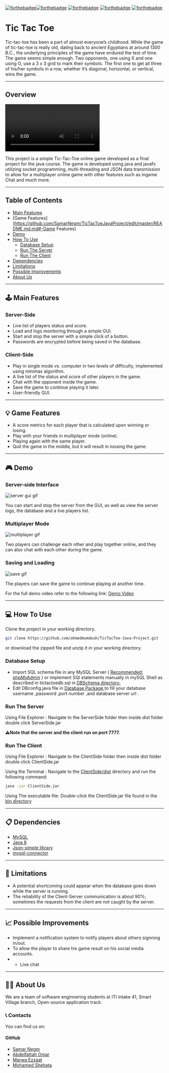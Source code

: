 [![forthebadge](https://forthebadge.com/images/badges/built-by-developers.svg)](https://forthebadge.com)[![forthebadge](https://forthebadge.com/images/badges/uses-brains.svg)](https://forthebadge.com)
[![forthebadge](https://forthebadge.com/images/badges/powered-by-coffee.svg)](https://forthebadge.com)
[![forthebadge](https://forthebadge.com/images/badges/powered-by-black-magic.svg)](https://forthebadge.com)
[![forthebadge](https://forthebadge.com/images/badges/makes-people-smile.svg)](https://forthebadge.com)


# **Tic Tac Toe**

Tic-tac-toe has been a part of almost everyone’s childhood.
While the game of tic-tac-toe is really old, dating back to ancient Egyptians at around 1300 B.C., the underlying principles of the game have endured the test of time. The game seems simple enough. Two opponents, one using X and one using O, use a 3 x 3 grid to mark their symbols. The first one to get all three of his/her symbols in a row, whether it’s diagonal, horizontal, or vertical, wins the game.

---
## Overview

![single player demo](https://github.com/SamarNegm/TicTacToeJavaProject/blob/master/Demo/tic-tac-toe.mkv)

This project is a simple Tic-Tac-Toe online game developed as a final project for the java course.
The game is developed using java and javafx utilizing socket programming, multi-threading
and JSON data transmission to allow for a multiplayer online game with other features such as ingame Chat and much more.

---
## Table of Contents

<!-- TOC -->
- [Main Features](https://github.com/SamarNegm/TicTacToeJavaProject/edit/master/README.md#%EF%B8%8F-main-features)
- [Game Features](https://github.com/SamarNegm/TicTacToeJavaProject/edit/master/README.md.md#-Game Features)
- [Demo](https://github.com/SamarNegm/TicTacToeJavaProject/edit/master/README.md#-demo)
- [How To Use](https://github.com/SamarNegm/TicTacToeJavaProject/edit/master/README.md#-how-to-use)
    - [Database Setup](#database-setup)
    - [Run The Server](#run-the-server)
    - [Run The Client](#run-the-client)
- [Dependencies](#dependencies)
- [Limitations](#limitations)
- [Possible Improvements](#possible-improvements)
- [About Us](https://github.com/SamarNegm/TicTacToeJavaProject/edit/master/README.md#-about-us)

<!-- /TOC -->



---
## 🕹️ Main Features

### Server-Side

- Live list of players status and score.
- Load and logs monitoring through a simple GUI.
- Start and stop the server with a simple click of a button.
- Passwords are encrypted before being saved in the database.

### Client-Side

- Play in single mode vs. computer in two levels of difficulty, implemented using minimax algorithm.
- A live list of the status and score of other players in the game.
- Chat with the opponent inside the game.
- Save the game to continue playing it later.
- User-friendly GUI.

---
## 💡 Game Features

- A score metrics for each player that is calculated upon winning or losing.
- Play with your friends in multiplayer mode (online).
- Playing again with the same player.
- Quit the game in the middle, but it will result in loosing the game.

---
## 🎮 Demo

### Server-side Interface

![server gui gif](https://github.com/SamarNegm/TicTacToeJavaProject/edit/master/README.md/demos/server.png)

You can start and stop the server from the GUI, as well as view the server logs, the database and a live players list.

### Multiplayer Mode

![multiplayer gif](https://github.com/SamarNegm/TicTacToeJavaProject/blob/master/Demo/new%20game.png)

Two players can challenge each other and play together online, and they can also chat with each other during the game.

### Saving and Loading

![save gif](https://github.com/ahmedmumdouh/TicTacToe-Java-Project/blob/master/demos/save_load.gif)

The players can save the game to continue playing at another time.

For the full demo video refer to the following link: [Demo Video](https://drive.google.com/file/d/1xS0jdz3L2U-QqoeBnXbGfMWgWpbPNS03/view?usp=sharing)

---
## 💻 How To Use

Clone the project in your working directory.

```bash
git clone https://github.com/ahmedmumdouh/TicTacToe-Java-Project.git
```

or download the zipped file and unzip it in your working directory.


### Database Setup

- Import SQL schema file in any MySQL Server ( <u>Recommended: phpMyAdmin</u> ) or implement SQl statements manually in mySQL Shell as described in tictactoedb.sql in [DBSchema directory.](https://github.com/SamarNegm/TicTacToeJavaProject/tree/master/ServerSide/Database%20Schema)
- Edit DBconfig.java file in  [Database Package ](https://github.com/SamarNegm/TicTacToeJavaProject/tree/master/ServerSide/src/database) to fill your database username ,password ,port number ,and database server url .

### Run The Server

Using File Explorer : Navigate to the ServerSide folder then inside dist folder double click ServerSide.jar



⚠️**Note that the server and the client run on port 7777.**

### Run The Client

Using File Explorer : Navigate to the ClientSide folder then inside dist folder double click ClientSide.jar

Using the Terminal : Navigate to the [ClientSide/dist](https://github.com/SamarNegm/TicTacToeJavaProject/tree/master/ClientSide/dist) directory and run the following command:

```bash
java -jar ClientSide.jar
```

Using The executable file: Double-click the ClientSide.jar file found in the [bin directory](https://github.com/SamarNegm/TicTacToeJavaProject/tree/master/ClientSide/bin)

---
## 📋 Dependencies

* [MySQL](https://www.mysql.com/)
* [Java 8](https://www.oracle.com/java/technologies/javase/javase-jdk8-downloads.html/)
* [Json-simple library](https://github.com/fangyidong/json-simple)
* [mysql-connector](https://dev.mysql.com/downloads/connector/j/)


---
## 🚫 Limitations

- A potential shortcoming could appear when the database goes down while the server is running.
- The reliability of the Client-Server communication is about 90%; sometimes the requests from the client are not caught by the server.

---
## 📈 Possible Improvements

- Implement a notification system to notify players about others signning in/out.
- To allow the player to share his game result on his social media accounts.
- - Live chat
---
## 👨‍💻 About Us

We are a team of software enginnering students at ITI intake 41, Smart Village branch, Open-source application track.

### 📞 Contacts

You can find us on:


#### GitHub

- [Samar Negm](https://github.com/SamarNegm)
- [Abdelfattah Omar](https://github.com/AbdelfattahOmar)
- [Marwa Ezzaat](https://github.com/MarwaEzzatMo)
- [Mohamed Shehata](https://github.com/Mohamed-Shhata)
